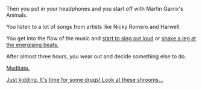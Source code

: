 Then you put in your headphones and you start off with Martin Garrix's Animals.

You listen to a lot of songs from artists like Nicky Romero and Harwell.

You get into the flow of the music and [start to sing out loud](../sing.md) or [shake a leg at the energising beats.](../../dance/dance.md)

After almost three hours, you wear out and decide something else to do.

[Meditate.](../../meditate/meditate.md)

[Just kidding. It's time for some drugs! Look at these shrooms...](../../shrooms/never-again.md)
